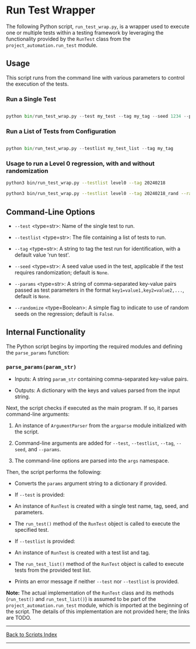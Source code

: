 # Run Test Wrapper

The following Python script, `run_test_wrap.py`, is a wrapper used to execute one or multiple tests within a testing framework by leveraging the functionality provided by the `RunTest` class from the `project_automation.run_test` module.

## Usage

This script runs from the command line with various parameters to control the execution of the tests.

### Run a Single Test

```python

python bin/run_test_wrap.py --test my_test --tag my_tag --seed 1234 --params N=8,M=16

```

### Run a List of Tests from Configuration

```python

python bin/run_test_wrap.py --testlist my_test_list --tag my_tag

```

### Usage to run a Level 0 regression, with and without randomization

```sh
python3 bin/run_test_wrap.py --testlist level0 --tag 20240218

python3 bin/run_test_wrap.py --testlist level0 --tag 20240218_rand --randomize

```

## Command-Line Options

- `--test` \<type=str>: Name of the single test to run.

- `--testlist` \<type=str>: The file containing a list of tests to run.

- `--tag` \<type=str>: A string to tag the test run for identification, with a default value 'run test'.

- `--seed` \<type=str>: A seed value used in the test, applicable if the test requires randomization; default is `None`.

- `--params` \<type=str>: A string of comma-separated key-value pairs passed as test parameters in the format `key1=value1,key2=value2,...`, default is `None`.

- `--randomize` \<type=Boolean>: A simple flag to indicate to use of random seeds on the regression; default is `False`.

## Internal Functionality

The Python script begins by importing the required modules and defining the `parse_params` function:

### `parse_params(param_str)`

- Inputs: A string `param_str` containing comma-separated key-value pairs.

- Outputs: A dictionary with the keys and values parsed from the input string.

Next, the script checks if executed as the main program. If so, it parses command-line arguments:

1. An instance of `ArgumentParser` from the `argparse` module initialized with the script.

2. Command-line arguments are added for `--test`, `--testlist`, `--tag`, `--seed`, and `--params`.

3. The command-line options are parsed into the `args` namespace.

Then, the script performs the following:

- Converts the `params` argument string to a dictionary if provided.

- If `--test` is provided:

- An instance of `RunTest` is created with a single test name, tag, seed, and parameters.

- The `run_test()` method of the `RunTest` object is called to execute the specified test.

- If `--testlist` is provided:

- An instance of `RunTest` is created with a test list and tag.

- The `run_test_list()` method of the `RunTest` object is called to execute tests from the provided test list.

- Prints an error message if neither `--test` nor `--testlist` is provided.

**Note:** The actual implementation of the `RunTest` class and its methods (`run_test()` and `run_test_list()`) is assumed to be part of the `project_automation.run_test` module, which is imported at the beginning of the script. The details of this implementation are not provided here; the links are TODO.

---

[Back to Scripts Index](index.md)

---
